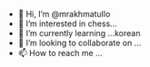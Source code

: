 - 👋 Hi, I’m @mrakhmatullo
- 👀 I’m interested in chess...
- 🌱 I’m currently learning ...korean
- 💞️ I’m looking to collaborate on ...
- 📫 How to reach me ...

<!---
mrakhmatullo/mrakhmatullo is a ✨ special ✨ repository because its `README.md` (this file) appears on your GitHub profile.
You can click the Preview link to take a look at your changes.
--->

